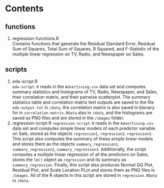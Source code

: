 # Contents

## functions
1. regression-functions.R  
Contains functions that generate the Residual Standard Error, Residual Sum of Squares, Total Sum of Squares, R Squared, and F-Statistic of the multiple linear regression on TV, Radio, and Newspaper on Sales.

## scripts
1. eda-script.R  
`eda-script.R` reads in the `Advertising.csv` data set and computes summary statistics and histograms of TV, Radio, Newspaper, and Sales, their correlation matrix, and their pairwise scatterplot. The summary statistics table and correlation matrix text outputs are saved to the file `eda-output.txt` in `/data`, the correlation matrix is also saved in bionary for in `correlation-matrix.RData` also in `/data`, and the histograms are saved as PNG files and are stored in the `/images` folder.
2. regression-script.R 
`regression-script.R` reads in the `Advertising.csv` data set and computes simple linear models of each predictor variable on Sale, stored as the objects `regression1`, `regression2`, `regression3`. This script also computes the summary of these simple linear models and stores them as the objects `summary_regression1`, `summary_regression2`, `summary_regression3`. Additionally, the script computes a multiple linear regression of all the predictors on Sales, stores the `lm()` object as `regression` and its summary as `summary_regression`. Finally, this script also produces Normal QQ Plot, Residual Plot, and Scale Location PLot and stores them as PNG files in `/images`. All of the R objects in this script are stored in `regression.RData` in `/data`.
